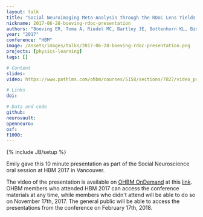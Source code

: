 ```yaml
---
layout: talk
title: "Social Neuroimaging Meta-Analysis through the RDoC Lens Yields Distinct Context-Driven Cliques"
nickname: 2017-06-28-boeving-rdoc-presentation
authors: "Boeving ER, Toma A, Riedel MC, Bartley JE, Bottenhorn KL, Bzdok D, Eickhoff SB, Sutherland MT, Glahn D, Laird AR"
year: "2017"
conference: "HBM"
image: /assets/images/talks/2017-06-28-boeving-rdoc-presentation.png
projects: [physics-learning]
tags: []

# Content
slides:
video: https://www.pathlms.com/ohbm/courses/5158/sections/7827/video_presentations/78501

# Links
doi:

# Data and code
github:
neurovault:
openneuro:
osf:
f1000:
---
```

{% include JB/setup %}

Emily gave this 10 minute presentation as part of the Social Neuroscience oral session at HBM 2017 in Vancouver.

The video of the presentation is available on [OHBM OnDemand](https://www.pathlms.com/ohbm) at this [link](https://www.pathlms.com/ohbm/courses/5158/sections/7827/video_presentations/78501). OHBM members who attended HBM 2017 can access the conference materials at any time, while members who didn't attend will be able to do so on November 17th, 2017. The general public will be able to access the presentations from the conference on February 17th, 2018.
